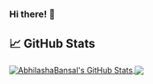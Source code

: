 ### Hi there! 👋

<!--
**AbhilashaBansal/AbhilashaBansal** is a ✨ _special_ ✨ repository because its `README.md` (this file) appears on your GitHub profile.

Here are some ideas to get you started:

- 🔭 I’m currently working on ...
- 🌱 I’m currently learning ...
- 👯 I’m looking to collaborate on ...
- 🤔 I’m looking for help with ...
- 💬 Ask me about ...
- 📫 How to reach me: ...
- 😄 Pronouns: ...
- ⚡ Fun fact: ...
-->

<h2><b>&#x1f4c8; GitHub Stats </b></h2> 

<a href="https://github.com/AbhilashaBansal">
  <img align="center" src="https://github-readme-stats.vercel.app/api?username=AbhilashaBansal&show_icons=true&line_height=27&count_private=true&title_color=ffffff&text_color=c9cacc&icon_color=2bbc8a&bg_color=1d1f21" alt="AbhilashaBansal's GitHub Stats" />
</a>
<a href="https://github.com/AbhilashaBansal/AbhilashaBansal">
  <img align="center" src="https://github-readme-stats.vercel.app/api/top-langs/?username=AbhilashaBansal&hide=java,html,css&exclude_repo=Applozic-Web-Plugin,deep-learning-keras-tensorflow,Learning-Web-Development,JH-frontend-course,abhilashabansal.github.io&title_color=ffffff&text_color=c9cacc&icon_color=2bbc8a&bg_color=1d1f21&langs_count=3" />
</a>

